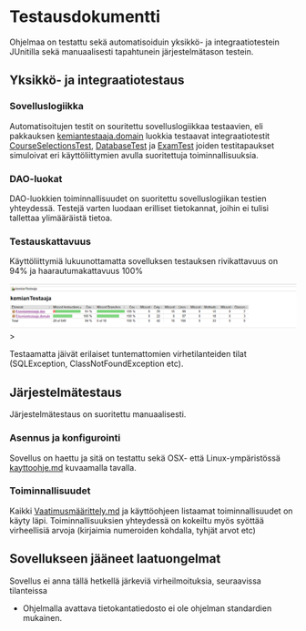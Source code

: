# Testausdokumentti

Ohjelmaa on testattu sekä automatisoiduin yksikkö- ja integraatiotestein JUnitilla sekä manuaalisesti tapahtunein järjestelmätason testein.

## Yksikkö- ja integraatiotestaus

### Sovelluslogiikka

Automatisoitujen testit on souritettu sovelluslogiikkaa testaavien, eli pakkauksen [kemiantestaaja.domain](https://github.com/Deca89/ot-harjoitustyo/tree/master/kemianTestaaja/src/main/java/fi/kemiantestaaja/domain) luokkia testaavat integraatiotestit [CourseSelectionsTest](https://github.com/Deca89/ot-harjoitustyo/blob/master/kemianTestaaja/src/test/java/CourseSelectionsTest.java), [DatabaseTest](https://github.com/Deca89/ot-harjoitustyo/blob/master/kemianTestaaja/src/test/java/DatabaseTest.java) ja [ExamTest](https://github.com/Deca89/ot-harjoitustyo/blob/master/kemianTestaaja/src/test/java/ExamTest.java) joiden testitapaukset simuloivat eri käyttöliittymien avulla suoritettuja toiminnallisuuksia.

### DAO-luokat

DAO-luokkien toiminnallisuudet on suoritettu sovelluslogiikan testien yhteydessä. Testejä varten luodaan erilliset tietokannat, joihin ei tulisi tallettaa ylimääräistä tietoa.

### Testauskattavuus

Käyttöliittymiä lukuunottamatta sovelluksen testauksen rivikattavuus on 94% ja haarautumakattavuus 100%

![jacoco.png](https://github.com/Deca89/ot-harjoitustyo/blob/master/dokumentaatio/kuvat/jacoco.png)>

Testaamatta jäivät erilaiset tuntemattomien virhetilanteiden tilat (SQLException, ClassNotFoundException etc).

## Järjestelmätestaus

Järjestelmätestaus on suoritettu manuaalisesti.

### Asennus ja konfigurointi

Sovellus on haettu ja sitä on testattu sekä OSX- että Linux-ympäristössä [kayttoohje.md](https://github.com/Deca89/ot-harjoitustyo/blob/master/dokumentaatio/kayttoohje.md) kuvaamalla tavalla.


### Toiminnallisuudet

Kaikki [Vaatimusmäärittely.md](https://github.com/Deca89/ot-harjoitustyo/blob/master/dokumentaatio/Vaatimusmäärittely.md) ja käyttöohjeen listaamat toiminnallisuudet on käyty läpi. Toiminnallisuuksien yhteydessä on kokeiltu myös syöttää virheellisiä arvoja (kirjaimia numeroiden kohdalla, tyhjät arvot etc)

## Sovellukseen jääneet laatuongelmat

Sovellus ei anna tällä hetkellä järkeviä virheilmoituksia, seuraavissa tilanteissa
- Ohjelmalla avattava tietokantatiedosto ei ole ohjelman standardien mukainen.